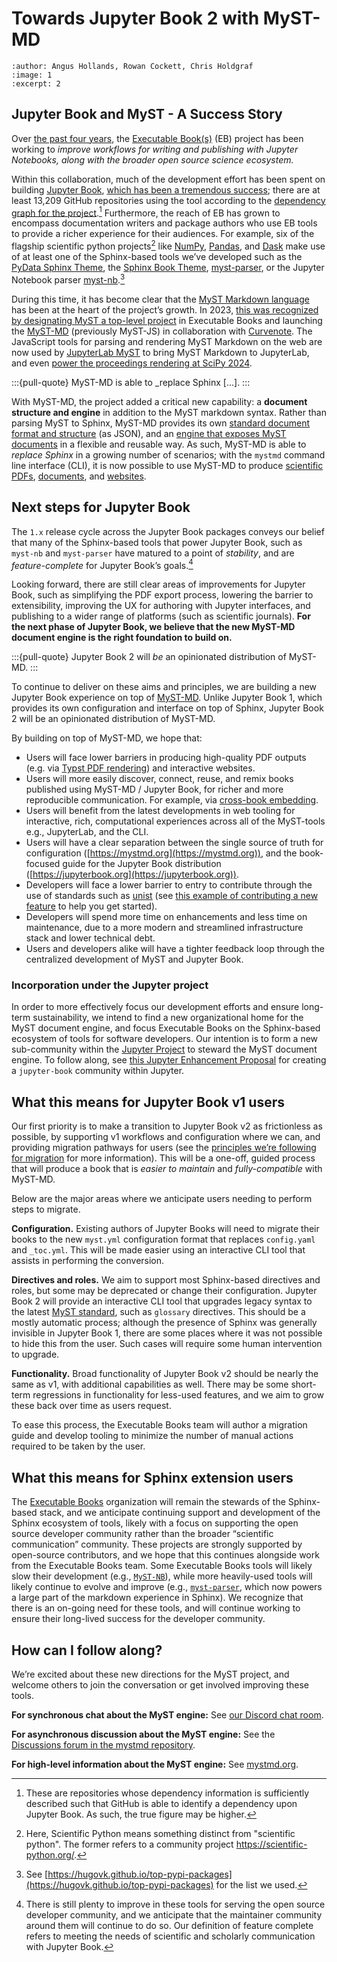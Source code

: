 # Towards Jupyter Book 2 with MyST-MD

```{post} 2024-05-19
:author: Angus Hollands, Rowan Cockett, Chris Holdgraf
:image: 1
:excerpt: 2
```

## Jupyter Book and MyST - A Success Story

Over [the past four years](https://executablebooks.org/en/latest/blog/2020-02-25-hello-world/), the [Executable Book(s)](https://executablebooks.org) (EB) project has been working to _improve workflows for writing and publishing with Jupyter Notebooks, along with the broader open source science ecosystem._

Within this collaboration, much of the development effort has been spent on building [Jupyter Book](https://jupyterbook.org/), [which has been a tremendous success](https://executablebooks.org/en/latest/blog/2023/new-project-members/); there are at least 13,209 GitHub repositories using the tool according to the [dependency graph for the project](https://github.com/executablebooks/jupyter-book/network/dependents).[^1] Furthermore, the reach of EB has grown to encompass documentation writers and package authors who use EB tools to provide a richer experience for their audiences. For example, six of the flagship scientific python projects[^scipy] like [NumPy](https://numpy.org/doc/stable/), [Pandas](https://pandas.pydata.org/docs/), and [Dask](https://docs.dask.org/en/stable/) make use of at least one of the Sphinx-based tools we’ve developed such as the [PyData Sphinx Theme](http://pydata-sphinx-theme.readthedocs.io), the [Sphinx Book Theme](http://sphinx-book-theme.readthedocs.io), [myst-parser](https://myst-parser.readthedocs.io), or the Jupyter Notebook parser [myst-nb](https://myst-nb.readthedocs.io).[^popular]

[^scipy]: Here, Scientific Python means something distinct from "scientific python". The former refers to a community project <https://scientific-python.org/>.
[^1]: These are repositories whose dependency information is sufficiently described such that GitHub is able to identify a dependency upon Jupyter Book. As such, the true figure may be higher.

[^popular]: See [https://hugovk.github.io/top-pypi-packages](https://hugovk.github.io/top-pypi-packages) for the list we used.

During this time, it has become clear that the [MyST Markdown language](https://executablebooks.org/en/latest/blog/2020-08-07-announce-book/#an-enhanced-flavor-of-markdown) has been at the heart of the project’s growth. In 2023, [this was recognized by designating MyST a top-level project](https://executablebooks.org/en/latest/blog/2023-02-09-announce-mystjs/#myst-is-now-a-top-level-project-in-executable-books) in Executable Books and launching the [MyST-MD](https://mystmd.org) (previously MyST-JS) in collaboration with [Curvenote](https://curvenote.com/). The JavaScript tools for parsing and rendering MyST Markdown on the web are now used by [JupyterLab MyST](https://github.com/executablebooks/jupyterlab-myst) to bring MyST Markdown to JupyterLab, and even [power the proceedings rendering at SciPy 2024](https://curvenote.com/news/curvenote-sponsors-scipy-proceedings-2024).

:::{pull-quote}
MyST-MD is able to _replace Sphinx [...].
:::

With MyST-MD, the project added a critical new capability: a **document structure and engine** in addition to the MyST markdown syntax. Rather than parsing MyST to Sphinx, MyST-MD provides its own [standard document format and structure](https://mystmd.org/spec/) (as JSON), and an [engine that exposes MyST documents](https://mystmd.org/guide) in a flexible and reusable way. As such, MyST-MD is able to _replace Sphinx_ in a growing number of scenarios; with the `mystmd` command line interface (CLI), it is now possible to use MyST-MD to produce [scientific PDFs](https://mystmd.org/guide/creating-pdf-documents), [documents](https://mystmd.org/guide/creating-word-documents), and [websites](https://mystmd.org/guide/website-templates).

## Next steps for Jupyter Book

The `1.x` release cycle across the Jupyter Book packages conveys our belief that many of the Sphinx-based tools that power Jupyter Book, such as `myst-nb` and `myst-parser` have matured to a point of _stability_, and are _feature-complete_ for Jupyter Book’s goals.[^2]

[^2]: There is still plenty to improve in these tools for serving the open source developer community, and we anticipate that the maintainer community around them will continue to do so. Our definition of feature complete refers to meeting the needs of scientific and scholarly communication with Jupyter Book.

Looking forward, there are still clear areas of improvements for Jupyter Book, such as simplifying the PDF export process, lowering the barrier to extensibility, improving the UX for authoring with Jupyter interfaces, and publishing to a wider range of platforms (such as scientific journals). **For the next phase of Jupyter Book, we believe that the new MyST-MD document engine is the right foundation to build on.**

:::{pull-quote}
Jupyter Book 2 will _be_ an opinionated distribution of MyST-MD.
:::

To continue to deliver on these aims and principles, we are building a new Jupyter Book experience on top of [MyST-MD](https://mystmd.org). Unlike Jupyter Book 1, which provides its own configuration and interface on top of Sphinx, Jupyter Book 2 will be an opinionated distribution of MyST-MD.

By building on top of MyST-MD, we hope that:

- Users will face lower barriers in producing high-quality PDF outputs (e.g. via [Typst PDF rendering](https://mystmd.org/guide/creating-pdf-documents#rendering-pdfs-with-typst)) and interactive websites.
- Users will more easily discover, connect, reuse, and remix books published using MyST-MD / Jupyter Book, for richer and more reproducible communication. For example, via [cross-book embedding](https://mystmd.org/guide/embed).
- Users will benefit from the latest developments in web tooling for interactive, rich, computational experiences across all of the MyST-tools e.g., JupyterLab, and the CLI.
- Users will have a clear separation between the single source of truth for configuration ([https://mystmd.org](https://mystmd.org)), and the book-focused guide for the Jupyter Book distribution ([https://jupyterbook.org](https://jupyterbook.org)).
- Developers will face a lower barrier to entry to contribute through the use of standards such as [unist](https://github.com/syntax-tree/unist) (see [this example of contributing a new feature](https://mystmd.org/guide/contribute-add-feature) to help you get started).
- Developers will spend more time on enhancements and less time on maintenance, due to a more modern and streamlined infrastructure stack and lower technical debt.
- Users and developers alike will have a tighter feedback loop through the centralized development of MyST and Jupyter Book.

### Incorporation under the Jupyter project

In order to more effectively focus our development efforts and ensure long-term sustainability, we intend to find a new organizational home for the MyST document engine, and focus Executable Books on the Sphinx-based ecosystem of tools for software developers. Our intention is to form a new sub-community within the [Jupyter Project](http://jupyter.org) to steward the MyST document engine. To follow along, see [this Jupyter Enhancement Proposal](https://github.com/jupyter/enhancement-proposals/pull/123) for creating a `jupyter-book` community within Jupyter.

## What this means for Jupyter Book v1 users

Our first priority is to make a transition to Jupyter Book v2 as frictionless as possible, by supporting v1 workflows and configuration where we can, and providing migration pathways for users (see the [principles we’re following for migration](https://github.com/executablebooks/mystmd/issues/1113) for more information). This will be a one-off, guided process that will produce a book that is _easier to maintain_ and _fully-compatible_ with MyST-MD.

Below are the major areas where we anticipate users needing to perform steps to migrate.

**Configuration.** Existing authors of Jupyter Books will need to migrate their books to the new `myst.yml` configuration format that replaces `config.yaml` and `_toc.yml`. This will be made easier using an interactive CLI tool that assists in performing the conversion.

**Directives and roles.** We aim to support most Sphinx-based directives and roles, but some may be deprecated or change their configuration. Jupyter Book 2 will provide an interactive CLI tool that upgrades legacy syntax to the latest [MyST standard](https://mystmd.org/spec), such as `glossary` directives. This should be a mostly automatic process; although the presence of Sphinx was generally invisible in Jupyter Book 1, there are some places where it was not possible to hide this from the user. Such cases will require some human intervention to upgrade.

**Functionality.** Broad functionality of Jupyter Book v2 should be nearly the same as v1, with additional capabilities as well. There may be some short-term regressions in functionality for less-used features, and we aim to grow these back over time as users request.

To ease this process, the Executable Books team will author a migration guide and develop tooling to minimize the number of manual actions required to be taken by the user.

## What this means for Sphinx extension users


The [Executable Books](https://executablebooks.org) organization will remain the stewards of the Sphinx-based stack, and we anticipate continuing support and development of the Sphinx ecosystem of tools, likely with a focus on supporting the open source developer community rather than the broader “scientific communication” community. These projects are strongly supported by open-source contributors, and we hope that this continues alongside work from the Executable Books team. Some Executable Books tools will likely slow their development (e.g., [`MyST-NB`](https://myst-nb.readthedocs.io)), while more heavily-used tools will likely continue to evolve and improve (e.g., [`myst-parser`](https://myst-parser.readthedocs.io), which now powers a large part of the markdown experience in Sphinx). We recognize that there is an on-going need for these tools, and will continue working to ensure their long-lived success for the developer community.

## How can I follow along?

We’re excited about these new directions for the MyST project, and welcome others to join the conversation or get involved improving these tools.

**For synchronous chat about the MyST engine:** See [our Discord chat room](https://discord.mystmd.org/).

**For asynchronous discussion about the MyST engine:** See the [Discussions forum in the mystmd repository](https://github.com/executablebooks/mystmd/discussions).

**For high-level information about the MyST engine:** See [mystmd.org](https://mystmd.org).

